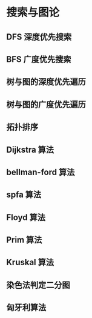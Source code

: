 # 搜索与图论

## DFS 深度优先搜索

## BFS 广度优先搜索

## 树与图的深度优先遍历

## 树与图的广度优先遍历

## 拓扑排序

## Dijkstra 算法

## bellman-ford 算法

## spfa 算法

## Floyd 算法

## Prim 算法

## Kruskal 算法

## 染色法判定二分图

## 匈牙利算法